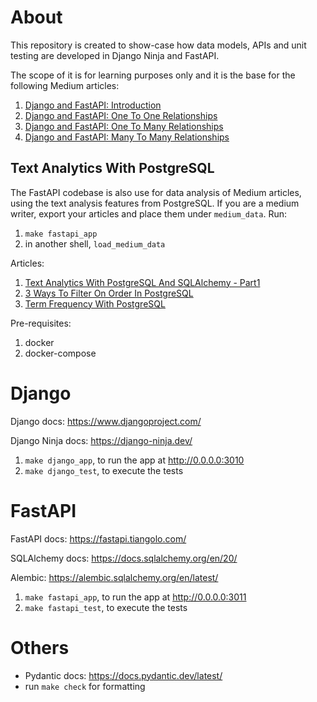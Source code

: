 # About

This repository is created to show-case how data models, APIs and unit testing are developed in Django Ninja and FastAPI.

The scope of it is for learning purposes only and it is the base for the following Medium articles:

1. [Django and FastAPI: Introduction](https://medium.com/@petrica.leuca/7a2b55c7da27?sk=6db4c4e36c5adce6e052f6cee1844d5d)
2. [Django and FastAPI: One To One Relationships](https://medium.com/@petrica.leuca/4ea1f11b8986?source=friends_link&sk=1287df230b6ed4f9d759ed60e97208ab)
3. [Django and FastAPI: One To Many Relationships](https://medium.com/@petrica.leuca/320602329fd2?source=friends_link&sk=1b34bd36b546ee5f32c82e3d43609517)
4. [Django and FastAPI: Many To Many Relationships](https://medium.com/@petrica.leuca/django-and-fastapi-many-to-many-relationships-4d37487d7c8a)

## Text Analytics With PostgreSQL
The FastAPI codebase is also use for data analysis of Medium articles, using the text analysis features from PostgreSQL.
If you are a medium writer, export your articles and place them under `medium_data`.
Run:
1. `make fastapi_app`
2. in another shell, `load_medium_data`

Articles:
1. [Text Analytics With PostgreSQL And SQLAlchemy - Part1](https://medium.com/@petrica.leuca/163f0c454bbe?source=friends_link&sk=0ca82c2bc4fa5ab2db127014034f7421)
2. [3 Ways To Filter On Order In PostgreSQL](https://medium.com/@petrica.leuca/63741f5912a4?sk=c468bd6386ef14b47e920ab88df3d8c1)
3. [Term Frequency With PostgreSQL](https://medium.com/@petrica.leuca/fbe914a5de03?source=friends_link&sk=17ba92ecf785d80516ff1095392f6970)

Pre-requisites:
1. docker
2. docker-compose


# Django

Django docs: https://www.djangoproject.com/

Django Ninja docs: https://django-ninja.dev/

1. `make django_app`, to run the app at http://0.0.0.0:3010
2. `make django_test`, to execute the tests


# FastAPI

FastAPI docs: https://fastapi.tiangolo.com/

SQLAlchemy docs: https://docs.sqlalchemy.org/en/20/

Alembic: https://alembic.sqlalchemy.org/en/latest/

1. `make fastapi_app`, to run the app at http://0.0.0.0:3011
2. `make fastapi_test`, to execute the tests

# Others
- Pydantic docs: https://docs.pydantic.dev/latest/
- run `make check` for formatting
